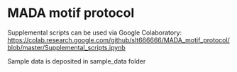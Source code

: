# MADA motif protocol

Supplemental scripts can be used via Google Colaboratory: https://colab.research.google.com/github/slt666666/MADA_motif_protocol/blob/master/Supplemental_scripts.ipynb

Sample data is deposited in sample_data folder
